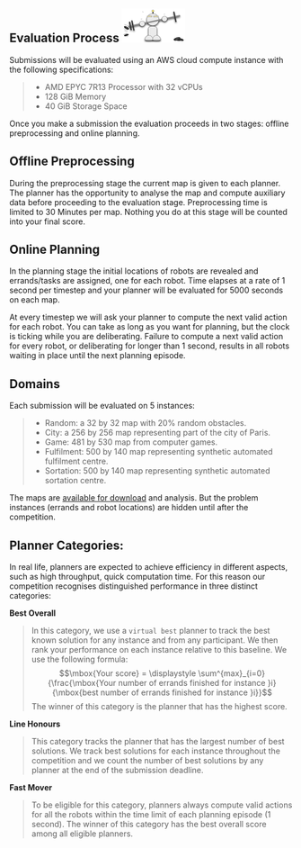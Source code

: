 ## Evaluation Process ![r2](./landing_page_resource/robots/r12_s.png)

Submissions will be evaluated using an AWS cloud compute instance with the following specifications:

> - AMD EPYC 7R13 Processor with 32 vCPUs
> - 128 GiB Memory
> - 40 GiB Storage Space

Once you make a submission the evaluation proceeds in two stages: offline preprocessing and online planning. 

## Offline Preprocessing
During the preprocessing stage the current map is given to each planner. The planner has the opportunity to analyse the map and compute auxiliary data before proceeding to the evaluation stage. Preprocessing time is limited to 30 Minutes per map. Nothing you do at this stage will be counted into your final score.

## Online Planning
In the planning stage the initial locations of robots are revealed and errands/tasks are assigned, one for each robot. Time elapses at a rate of 1 second per timestep and your planner will be evaluated for 5000 seconds on each map. 

At every timestep we will ask your planner to compute the next valid action for each robot. You can take as long as you want for planning, but the clock is ticking while you are deliberating. Failure to compute a next valid action for every robot, or deliberating for longer than 1 second, results in all robots waiting in place until the next planning episode.

## Domains
Each submission will be evaluated on 5 instances:
> - Random: a 32 by 32 map with 20% random obstacles.
> - City: a 256 by 256 map representing part of the city of Paris.
> - Game: 481 by 530 map from computer games.
> - Fulfilment: 500 by 140 map representing synthetic automated fulfilment centre.
> - Sortation: 500 by 140 map representing synthetic automated sortation centre.

The maps are [available for download](https://github.com/MAPF-Competition/Start-Kit/tree/main/example_problems) and analysis. But the problem instances (errands and robot locations) are hidden until after the competition.


## Planner Categories:
In real life, planners are expected to achieve efficiency in different aspects, such as high  throughput, quick computation time. For this reason our competition recognises distinguished performance in three distinct categories: 

**Best Overall**
> In this category, we use a `virtual best` planner to track the best known solution for any instance and from any participant. We then rank your performance on each instance relative to this baseline. We use the following formula:
> $$\mbox{Your score} = \displaystyle \sum^{max}_{i=0}{\frac{\mbox{Your number of errands finished for instance }i}{\mbox{best number of errands finished for instance }i}}$$
> The winner of this category is the planner that has the highest score.

**Line Honours**
> This category tracks the planner that has the largest number of best solutions. We track best solutions for each instance throughout the competition and we count the number of best solutions by any planner at the end of the submission deadline.

**Fast Mover**
> To be eligible for this category, planners always compute valid actions for all the robots within the time limit of each planning episode (1 second). The winner of this category has the best overall score among all eligible planners.
